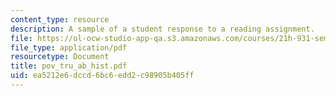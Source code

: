 ```yaml
---
content_type: resource
description: A sample of a student response to a reading assignment.
file: https://ol-ocw-studio-app-qa.s3.amazonaws.com/courses/21h-931-seminar-in-historical-methods-spring-2004/ea5212e6dccd6bc6edd2c98905b405ff_pov_tru_ab_hist.pdf
file_type: application/pdf
resourcetype: Document
title: pov_tru_ab_hist.pdf
uid: ea5212e6-dccd-6bc6-edd2-c98905b405ff
---
```

